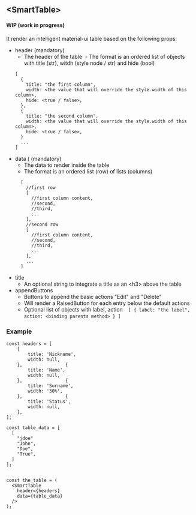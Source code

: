 ## \<SmartTable>

#### WIP (work in progress)

It render an intelligent material-ui table based on the following props:

- header (mandatory)
  - The header of the table
  - The format is an ordered list of objects with title (str), witdh (style node / str) and hide (bool)
  ```
  [
    {
      title: "the first column",
      width: <the value that will override the style.width of this column>,
      hide: <true / false>,
    },
    {
      title: "the second column",
      width: <the value that will override the style.width of this column>,
      hide: <true / false>,
    }    
    ...
  ]
  ```
- data ( (mandatory)
  - The data to render inside the table
  - The format is an ordered list (row) of lists (columns)
  ```
    [ 
      //first row
      [
        //first column content,
        //second,
        //third,
        ...
      ], 
      //second row
      [
        //first column content,
        //second,
        //third,
        ...
      ],
      ...
    ]
  ```
- title
  - An optional string to integrate a title as an \<h3> above the table
- appendButtons
  - Buttons to append the basic actions "Edit" and "Delete"
  - Will render a RaisedButton for each entry below the default actions
  - Optional list of objects with label, action
  ```
  [
    {
      label: "the label",
      action: <binding parents method>
    }
  ]
  ```
  
### Example

```
const headers = [
    {
        title: 'Nickname',
        width: null,
    },                {
        title: 'Name',
        width: null,
    },                {
        title: 'Surname',
        width: '30%',
    },                {
        title: 'Status',
        width: null,
    },
];

const table_data = [
  [
    "jdoe"
    "John",
    "Doe",
    "True",
  ]
];


const the_table = (
  <SmartTable 
    header={headers} 
    data={table_data}
  />
);

```
